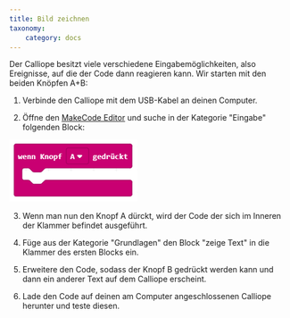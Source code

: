 ```yaml
---
title: Bild zeichnen
taxonomy:
    category: docs
---
```


Der Calliope besitzt viele verschiedene Eingabemöglichkeiten, also Ereignisse, auf die der Code dann reagieren kann. Wir starten mit den beiden Knöpfen A+B:

1. Verbinde den Calliope mit dem USB-Kabel an deinen Computer.

2. Öffne den [MakeCode Editor](https://makecode.calliope.cc/beta#editor) und suche in der Kategorie "Eingabe" folgenden Block:

![alt](./block.png)

3. Wenn man nun den Knopf A dürckt, wird der Code der sich im Inneren der Klammer befindet ausgeführt.

4. Füge aus der Kategorie "Grundlagen" den Block "zeige Text" in die Klammer des ersten Blocks ein.

5. Erweitere den Code, sodass der Knopf B gedrückt werden kann und dann ein anderer Text auf dem Calliope erscheint.

6. Lade den Code auf deinen am Computer angeschlossenen Calliope herunter und teste diesen.